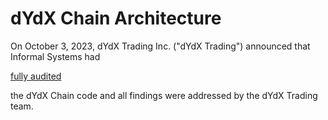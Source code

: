 # dYdX Chain Architecture

On October 3, 2023, dYdX Trading Inc. ("dYdX Trading") announced that Informal Systems had

[fully audited](https://github.com/dydxprotocol/v4-chain/tree/main/audits)

the dYdX Chain code and all findings were addressed by the dYdX Trading team.
